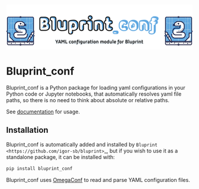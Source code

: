 ![logo](docs/source/images/bluprintconf_logo.png)

# Bluprint_conf

Bluprint_conf is a Python package for loading yaml configurations in your Python
code or Jupyter notebooks, that automatically resolves yaml file paths, so
there is no need to think about absolute or relative paths.

See [documentation](http://igor-sb.github.io/bluprint-conf) for usage.

## Installation

Bluprint_conf is automatically added and installed by
`Bluprint <https://github.com/igor-sb/bluprint>`_, but if you wish to use it
as a standalone package, it can be installed with:

```sh
pip install bluprint_conf
```

Bluprint_conf uses [OmegaConf](https://omegaconf.readthedocs.io/en/) to read and
parse YAML configuration files.
